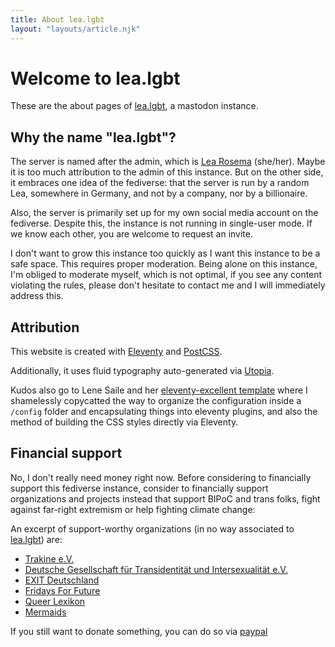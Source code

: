 ```yaml
---
title: About lea.lgbt
layout: "layouts/article.njk"
---
```


# Welcome to lea.lgbt

These are the about pages of [lea.lgbt](https://lea.lgbt), a mastodon instance.

## Why the name "lea.lgbt"?

The server is named after the admin, which is [Lea Rosema](https://lea.codes) (she/her). Maybe it is too much attribution to the admin of this instance. But on the other side, it embraces one idea of the fediverse: that the server is run by a random Lea, somewhere in Germany, and not by a company, nor by a billionaire.

Also, the server is primarily set up for my own social media account on the fediverse. Despite this, the instance is not running in single-user mode. If we know each other, you are welcome to request an invite.

I don't want to grow this instance too quickly as I want this instance to be a safe space. This requires proper moderation.
Being alone on this instance, I'm obliged to moderate myself, which is not optimal, if you see any content violating the rules, please don't hesitate to contact me and I will immediately address this.

## Attribution

This website is created with [Eleventy](https://11ty.dev) and [PostCSS](https://postcss.org/).

Additionally, it uses fluid typography auto-generated via [Utopia](https://utopia.fyi).

Kudos also go to Lene Saile and her [eleventy-excellent template](https://github.com/madrilene/eleventy-excellent) where I shamelessly copycatted the way to organize the configuration inside a `/config` folder and encapsulating things into eleventy plugins, and also the method of building the CSS styles directly via Eleventy. 

## Financial support

No, I don't really need money right now. Before considering to financially support this fediverse instance, consider to financially support organizations and projects instead that support BIPoC and trans folks, fight against far-right extremism or help fighting climate change:

An excerpt of support-worthy organizations (in no way associated to [lea.lgbt](https://lea.lgbt)) are:

- [Trakine e.V.](https://www.trans-kinder-netz.de/wer-sind-wir.html)
- [Deutsche Gesellschaft für Transidentität und Intersexualität e.V.](https://dgti.org/)
- [EXIT Deutschland](https://www.exit-deutschland.de/spenden/)
- [Fridays For Future](https://fridaysforfuture.de/spenden/)
- [Queer Lexikon](https://queer-lexikon.net/)
- [Mermaids](https://mermaidsuk.org.uk/)

If you still want to donate something, you can do so via [paypal](https://paypal.me/learosema)
